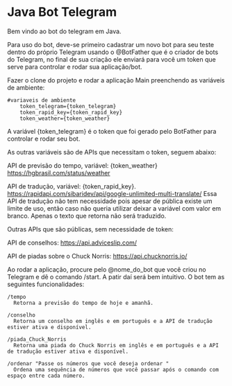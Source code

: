 # Java Bot Telegram

Bem vindo ao bot do telegram em Java.

Para uso do bot, deve-se primeiro cadastrar um novo bot para seu teste dentro do próprio Telegram usando o @BotFather que é o criador de bots do Telegram, no final de sua criação ele enviará para você um token que serve para controlar e rodar sua aplicação/bot.

Fazer o clone do projeto e rodar a aplicação Main preenchendo as variáveis de ambiente:

    #variaveis de ambiente
        token_telegram={token_telegram}
        token_rapid_key={token_rapid_key}
        token_weather={token_weather}

A variável {token_telegram} é o token que foi gerado pelo BotFather para controlar e rodar seu bot.

As outras variáveis são de APIs que necessitam o token, seguem abaixo:

API de previsão do tempo, variável: {token_weather}
https://hgbrasil.com/status/weather

API de tradução, variável: {token_rapid_key}. 
https://rapidapi.com/sibaridev/api/google-unlimited-multi-translate/
Essa API de tradução não tem necessidade pois apesar de pública existe um limite de uso, então caso não queria utilizar deixar a variável com valor em branco. Apenas o texto que retorna não será traduzido.

Outras APIs que são públicas, sem necessidade de token:

API de conselhos:
https://api.adviceslip.com/

API de piadas sobre o Chuck Norris:
https://api.chucknorris.io/

Ao rodar a aplicação, procure pelo @nome_do_bot que você criou no Telegram e dê o comando /start. A patir daí será bem intuitivo.
O bot tem as seguintes funcionalidades:

    /tempo 
      Retorna a previsão do tempo de hoje e amanhã.
      
    /conselho 
      Retorna um conselho em inglês e em português e a API de tradução estiver ativa e disponível.
      
    /piada_Chuck_Norris 
      Retorna uma piada do Chuck Norris em inglês e em português e a API de tradução estiver ativa e disponível.

    /ordenar "Passe os números que você deseja ordenar "
      Ordena uma sequência de números que você passar após o comando com espaço entre cada número.
